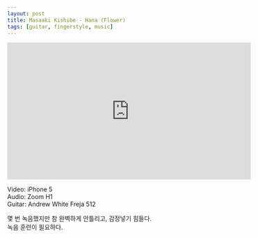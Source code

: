 ```yaml
---
layout: post
title: Masaaki Kishibe - Hana (Flower)
tags: [guitar, fingerstyle, music]
---
```


<iframe width="560" height="315" src="https://www.youtube.com/embed/oUhELktCezg" frameborder="0" allowfullscreen></iframe><br/>

Video: iPhone 5  
Audio: Zoom H1  
Guitar: Andrew White Freja 512

몇 번 녹음했지만 참 완벽하게 안틀리고, 감정넣기 힘들다.  
녹음 훈련이 필요하다.
